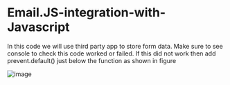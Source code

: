 # Email.JS-integration-with-Javascript
In this code we will use third party app to store form data. Make sure to see console to check this code worked or failed. If this did not work then add prevent.default() just below the function as shown in figure

![image](https://user-images.githubusercontent.com/110014127/221013428-483ca6f2-9ab3-49f1-84f8-72c3874c3bf9.png)

